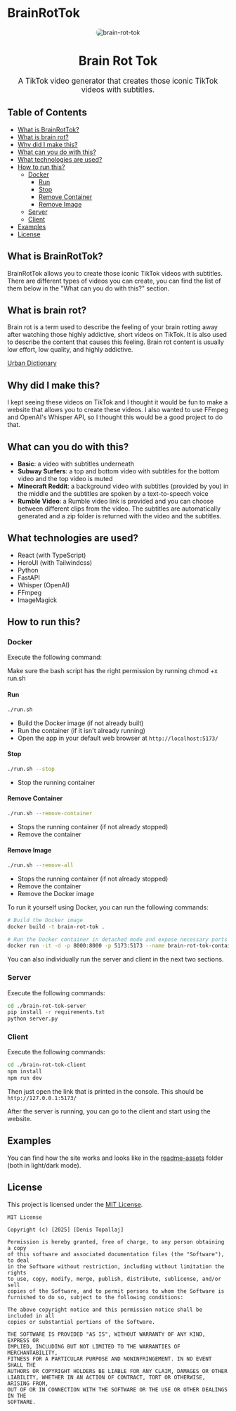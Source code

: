# BrainRotTok

<div style="text-align: center; margin-bottom: 20px;">
    <img src="./brain-rot-tok-client/public/favicon.ico" alt="brain-rot-tok" style="max-width: 150px; height: auto; border-radius: 8px;">

<h1 style="text-align: center; font-size: 2em;">Brain Rot Tok</h1>

<p style="text-align: center; font-size: 1.2em;">
    A TikTok video generator that creates those iconic TikTok videos with subtitles.
</p>
</div>

## Table of Contents

- [What is BrainRotTok?](#what-is-brainrottok)
- [What is brain rot?](#what-is-brain-rot)
- [Why did I make this?](#why-did-i-make-this)
- [What can you do with this?](#what-can-you-do-with-this)
- [What technologies are used?](#what-technologies-are-used)
- [How to run this?](#how-to-run-this)
  - [Docker](#docker)
    - [Run](#run)
    - [Stop](#stop)
    - [Remove Container](#remove-container)
    - [Remove Image](#remove-image)
  - [Server](#server)
  - [Client](#client)
- [Examples](#examples)
- [License](#license)

## What is BrainRotTok?

BrainRotTok allows you to create those iconic TikTok videos with subtitles. There are different types of videos you can create, you can find the list of them below in the "What can you do with this?" section.

## What is brain rot?

Brain rot is a term used to describe the feeling of your brain rotting away after watching those highly addictive, short videos on TikTok. It is also used to describe the content that causes this feeling. Brain rot content is usually low effort, low quality, and highly addictive.

[Urban Dictionary](https://www.urbandictionary.com/define.php?term=Brainrot%20Content)

## Why did I make this?

I kept seeing these videos on TikTok and I thought it would be fun to make a website that allows you to create these videos. I also wanted to use FFmpeg and OpenAI's Whisper API, so I thought this would be a good project to do that.

## What can you do with this?

- **Basic**: a video with subtitles underneath
- **Subway Surfers**: a top and bottom video with subtitles for the bottom video and the top video is muted
- **Minecraft Reddit**: a background video with subtitles (provided by you) in the middle and the subtitles are spoken by a text-to-speech voice
- **Rumble Video**: a Rumble video link is provided and you can choose between different clips from the video. The subtitles are automatically generated and a zip folder is returned with the video and the subtitles.

## What technologies are used?

- React (with TypeScript)
- HeroUI (with Tailwindcss)
- Python
- FastAPI
- Whisper (OpenAI)
- FFmpeg
- ImageMagick

## How to run this?

### Docker

Execute the following command:

Make sure the bash script has the right permission by running chmod +x run.sh

#### Run

```bash
./run.sh
```

- Build the Docker image (if not already built)
- Run the container (if it isn't already running)
- Open the app in your default web browser at `http://localhost:5173/`

#### Stop

```bash
./run.sh --stop
```

- Stop the running container

#### Remove Container

```bash
./run.sh --remove-container
```

- Stops the running container (if not already stopped)
- Remove the container

#### Remove Image

```bash
./run.sh --remove-all
```

- Stops the running container (if not already stopped)
- Remove the container
- Remove the Docker image

To run it yourself using Docker, you can run the following commands:

```bash
# Build the Docker image
docker build -t brain-rot-tok .

# Run the Docker container in detached mode and expose necessary ports
docker run -it -d -p 8000:8000 -p 5173:5173 --name brain-rot-tok-container brain-rot-tok
```

You can also individually run the server and client in the next two sections.

### Server

Execute the following commands:

```bash
cd ./brain-rot-tok-server
pip install -r requirements.txt
python server.py
```

### Client

Execute the following commands:

```bash
cd ./brain-rot-tok-client
npm install
npm run dev
```

Then just open the link that is printed in the console. This should be `http://127.0.0.1:5173/`

After the server is running, you can go to the client and start using the website.

## Examples

You can find how the site works and looks like in the [readme-assets](/readme-assets/) folder (both in light/dark mode).

## License

This project is licensed under the [MIT License](https://choosealicense.com/licenses/mit/).

```plaintext
MIT License

Copyright (c) [2025] [Denis Topallaj]

Permission is hereby granted, free of charge, to any person obtaining a copy
of this software and associated documentation files (the "Software"), to deal
in the Software without restriction, including without limitation the rights
to use, copy, modify, merge, publish, distribute, sublicense, and/or sell
copies of the Software, and to permit persons to whom the Software is
furnished to do so, subject to the following conditions:

The above copyright notice and this permission notice shall be included in all
copies or substantial portions of the Software.

THE SOFTWARE IS PROVIDED "AS IS", WITHOUT WARRANTY OF ANY KIND, EXPRESS OR
IMPLIED, INCLUDING BUT NOT LIMITED TO THE WARRANTIES OF MERCHANTABILITY,
FITNESS FOR A PARTICULAR PURPOSE AND NONINFRINGEMENT. IN NO EVENT SHALL THE
AUTHORS OR COPYRIGHT HOLDERS BE LIABLE FOR ANY CLAIM, DAMAGES OR OTHER
LIABILITY, WHETHER IN AN ACTION OF CONTRACT, TORT OR OTHERWISE, ARISING FROM,
OUT OF OR IN CONNECTION WITH THE SOFTWARE OR THE USE OR OTHER DEALINGS IN THE
SOFTWARE.
```
